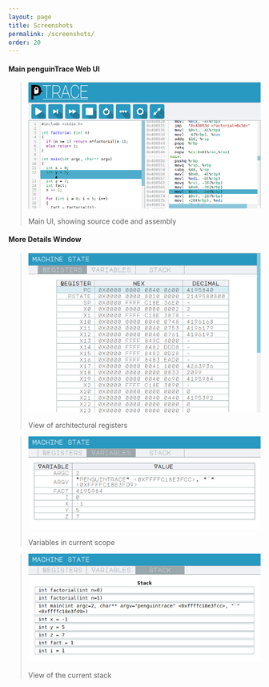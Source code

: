 ```yaml
---
layout: page
title: Screenshots
permalink: /screenshots/
order: 20
---
```


#### Main penguinTrace Web UI

> ![penguinTrace Web UI](/assets/screenshot.png)
>
> Main UI, showing source code and assembly

#### More Details Window

> ![Registers Window](/assets/regs.png)
>
> View of architectural registers

> ![Variables Window](/assets/vars.png)
>
> Variables in current scope

> ![Stack Window](/assets/stack.png)
>
> View of the current stack

